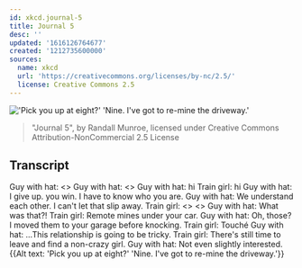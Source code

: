 ```yaml
---
id: xkcd.journal-5
title: Journal 5
desc: ''
updated: '1616126764677'
created: '1212735600000'
sources:
  name: xkcd
  url: 'https://creativecommons.org/licenses/by-nc/2.5/'
  license: Creative Commons 2.5
---
```

!['Pick you up at eight?' 'Nine.  I've got to re-mine the driveway.'](https://imgs.xkcd.com/comics/journal_5.png)
> "Journal 5", by Randall Munroe, licensed under Creative Commons Attribution-NonCommercial 2.5 License

## Transcript
Guy with hat: <<park>>
Guy with hat: <<knock knock>>
Guy with hat: hi
Train girl: hi
Guy with hat: I give up. you win. I have to know who you are.
Guy with hat: We understand each other. I can't let that slip away.
Train girl: <<beep>>
<<BOOM>>
Guy with hat: What was that?!
Train girl: Remote mines under your car.
Guy with hat: Oh, those? I moved them to your garage before knocking.
Train girl: Touché
Guy with hat: ...This relationship is going to be tricky.
Train girl: There's still time to leave and find a non-crazy girl.
Guy with hat: Not even slightly interested.
{{Alt text: 'Pick you up at eight?' 'Nine. I've got to re-mine the driveway.'}}
